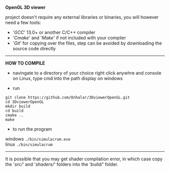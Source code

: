 **OpenGL 3D viewer**

project doesn't require any external libraries or binaries, you will however need a few tools:

 * '*GCC*' 13.0+ or another C/C++ compiler
 * '*Cmake*' and '*Make*' if not included with your compiler
 * '*Git*' for copying over the files, step can be avoided by downloading the source code directly

___

**HOW TO COMPILE**

 * navingate to a directory of your choice right click anywhre and console on Linux, type cmd into the path display on windows

 * run 
```
git clone https://github.com/Onhalar/3DviewerOpenGL.git
cd 3DviewerOpenGL
mkdir build
cd build
cmake ..
make
```

* to run the program

windows ```./bin/simulacrum.exe```<br>
linux   ```./bin/simulacrum```<br>

___

It is possible that you may get shader compilation error, in which case copy the '*src/*' and '*shaders/*' folders into the '*build/*' folder.

